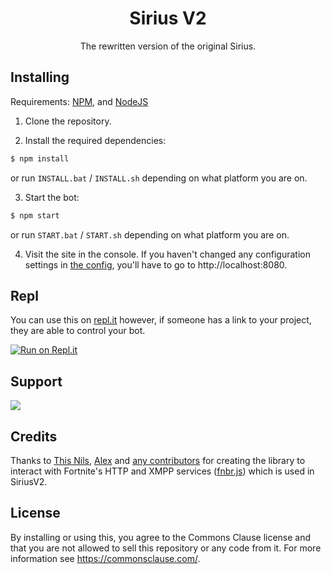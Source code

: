 <h1 align="center">Sirius V2</h1>
<p align="center">The rewritten version of the original Sirius.</p>

## Installing
Requirements: [NPM](https://npmjs.com/get-npm), and [NodeJS](https://nodejs.org)

1. Clone the repository.

2. Install the required dependencies:
```sh
$ npm install
```

or run `INSTALL.bat` / `INSTALL.sh` depending on what platform you are on.

3. Start the bot:

```sh
$ npm start
```

or run `START.bat` / `START.sh` depending on what platform you are on.

4. Visit the site in the console. If you haven't changed any configuration settings in [the config](https://github.com/Azlxy/SiriusV2/blob/main/config.js), you'll have to go to http://localhost:8080.

## Repl

You can use this on [repl.it](https://replit.com) however, if someone has a link to your project, they are able to control your bot.

[![Run on Repl.it](https://repl.it/badge/github/Azlxy/SiriusV2)](https://repl.it/github/Azlxy/SiriusV2)

## Support

<a href="https://discord.gg/3BjEQTaPHt"><img src="https://discordapp.com/api/guilds/864914797246152764/widget.png?style=banner1"></a>

## Credits

Thanks to [This Nils](https://github.com/ThisNils), [Alex](https://github.com/alextusinean) and [any contributors](https://github.com/fnbrjs/fnbr.js/graphs/contributors) for creating the library to interact with Fortnite's HTTP and XMPP services ([fnbr.js](https://fnbr.js.org)) which is used in SiriusV2.

## License

By installing or using this, you agree to the Commons Clause license and that you are not allowed to sell this repository or any code from it. For more information see https://commonsclause.com/.

